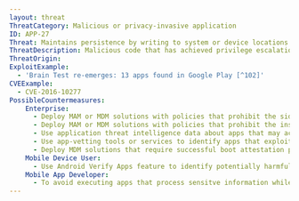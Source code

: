 ```yaml
---
layout: threat
ThreatCategory: Malicious or privacy-invasive application
ID: APP-27
Threat: Maintains persistence by writing to system or device locations
ThreatDescription: Malicious code that has achieved privilege escalation to the kernel or root user may achieve persistence by modifying memory locations reserved for use by the bootloader, mobile OS, or kernel to force the execution of malicious code following a device reboot or integrated factory reset.
ThreatOrigin:
ExploitExample:
  - 'Brain Test re-emerges: 13 apps found in Google Play [^102]'
CVEExample:
  - CVE-2016-10277
PossibleCountermeasures:
    Enterprise:
      - Deploy MAM or MDM solutions with policies that prohibit the side-loading of apps, which may bypass security checks on the app.
      - Deploy MAM or MDM solutions with policies that prohibit the installation of apps from 3rd party (unofficial) app stores.
      - Use application threat intelligence data about apps that may achieve malicious persistence
      - Use app-vetting tools or services to identify apps that exploit the underlying OS to achieve malicious persistence.
      - Deploy MDM solutions that require successful boot attestation prior to granting access to enterprise resources.
    Mobile Device User:
      - Use Android Verify Apps feature to identify potentially harmful apps.
    Mobile App Developer:
      - To avoid executing apps that process sensitve information while low-level malware is present on the device, perform device integrity checking within enterprise applications, such as use of Android SafetyNet, Samsung Knox hardware-backed remote attestation, or other applicable remote attestation technologies device integrity attestation API
---
```

